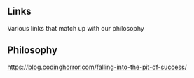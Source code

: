 ## Links

Various links that match up with our philosophy

## Philosophy
https://blog.codinghorror.com/falling-into-the-pit-of-success/
